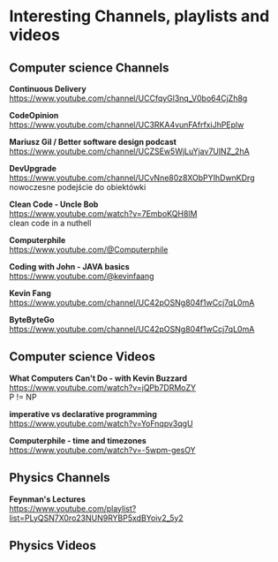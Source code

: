 # Interesting Channels, playlists  and videos  

## Computer science Channels

**Continuous Delivery**    
https://www.youtube.com/channel/UCCfqyGl3nq_V0bo64CjZh8g    

**CodeOpinion**    
https://www.youtube.com/channel/UC3RKA4vunFAfrfxiJhPEplw    

**Mariusz Gil / Better software design podcast**    
https://www.youtube.com/channel/UCZSEw5WjLuYjav7UlNZ_2hA    

**DevUpgrade**    
https://www.youtube.com/channel/UCvNne80z8XObPYIhDwnKDrg    
nowoczesne podejście do obiektówki

**Clean Code - Uncle Bob**    
https://www.youtube.com/watch?v=7EmboKQH8lM    
clean code in a nuthell

**Computerphile**    
https://www.youtube.com/@Computerphile        
    
**Coding with John - JAVA basics**    
https://www.youtube.com/@kevinfaang    

**Kevin Fang**    
https://www.youtube.com/channel/UC42pOSNg804f1wCcj7qL0mA    

**ByteByteGo**    
https://www.youtube.com/channel/UC42pOSNg804f1wCcj7qL0mA    

## Computer science Videos    

**What Computers Can't Do - with Kevin Buzzard**    
https://www.youtube.com/watch?v=jQPb7DRMoZY   
P != NP

**imperative vs declarative programming**    
https://www.youtube.com/watch?v=YoFnqpv3qgU  

**Computerphile - time and timezones**    
https://www.youtube.com/watch?v=-5wpm-gesOY

## Physics Channels    

**Feynman's Lectures**    
https://www.youtube.com/playlist?list=PLyQSN7X0ro23NUN9RYBP5xdBYoiv2_5y2

## Physics Videos   

 

